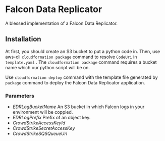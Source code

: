 Falcon Data Replicator
=========================

A blessed implementation of a Falcon Data Replicator.

Installation
--------------

At first, you should create an S3 bucket to put a python code in. Then, use aws-cli `cloudformation package` command to resolve `CodeUri` in `template.yaml` . The `cloudformation package` command requires a bucket name which our python script will be on.

Use `cloudformation deploy` command with the template file generated by `package` command to deploy the Falcon Data Replicator application.

### Parameters

- *EDRLogBucketName* An S3 bucket in which Falcon logs in your environment will be coppied.
- *EDRLogPrefix* Prefix of an object key.
- *CrowdStrikeAccessKeyId*
- *CrowdStrikeSecretAccessKey*
- *CrowdStrikeSQSQueueUrl*
